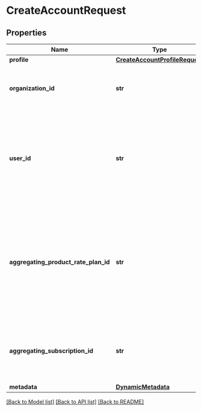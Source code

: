 # CreateAccountRequest

## Properties
Name | Type | Description | Notes
------------ | ------------- | ------------- | -------------
**profile** | [**CreateAccountProfileRequest**](CreateAccountProfileRequest.md) |  | [optional] 
**organization_id** | **str** | { \&quot;description\&quot; : \&quot;Organization associated with the account.\&quot;, \&quot;verbs\&quot;:[] } | [optional] 
**user_id** | **str** | { \&quot;description\&quot; : \&quot;User associated with the account. If this is null, no user is currently assocaited with the account. A user is only set when an account is associated with a user account.\&quot;, \&quot;verbs\&quot;:[] } | [optional] 
**aggregating_product_rate_plan_id** | **str** | { \&quot;description\&quot; : \&quot;If present, this will be the product rate plan to use when creating an aggregating subscription.  An account level aggregating subscription will be created when the first subscription is created against the account.\&quot;, \&quot;verbs\&quot;:[] } | [optional] 
**aggregating_subscription_id** | **str** | { \&quot;description\&quot; : \&quot;The consistent ID of the account level aggregating subscription, if one exists.\&quot;, \&quot;verbs\&quot;:[] } | [optional] 
**metadata** | [**DynamicMetadata**](DynamicMetadata.md) |  | [optional] 

[[Back to Model list]](../README.md#documentation-for-models) [[Back to API list]](../README.md#documentation-for-api-endpoints) [[Back to README]](../README.md)


